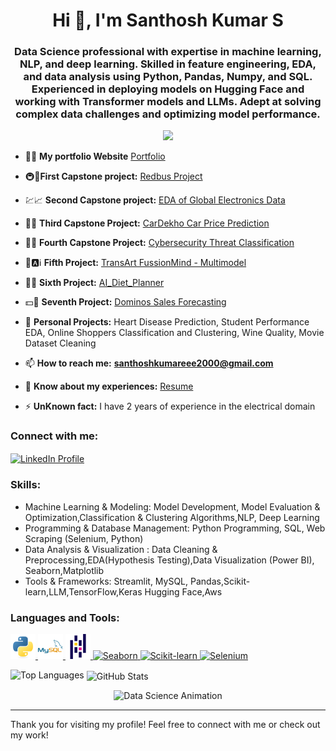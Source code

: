 <h1 align="center">Hi 👋, I'm Santhosh Kumar S</h1>
<h3 align="center">Data Science professional with expertise in machine learning, NLP, and deep learning. Skilled in feature engineering, EDA, and data analysis using Python, Pandas, Numpy, and SQL. Experienced in deploying models on Hugging Face and working with Transformer models and LLMs. Adept at solving complex data challenges and optimizing model performance.</h3>

<p align="center">
  <img src="https://media.giphy.com/media/3oKIPEqDGUULpEU0aQ/giphy.gif" width="450">
</p>

- 🛄💼 **My portfolio Website** [Portfolio](https://santhoshportfolio.wixsite.com/portfolio)

- 🚇🚎**First Capstone project:** [Redbus Project](https://github.com/SanthoshKumarS13/Rebbus-Project-1)

- 💹📈 **Second Capstone project:** [EDA of Global Electronics Data](https://github.com/SanthoshKumarS13/EDA_of_Global_Electronics_Data---Project-2)

- 🚗💵 **Third Capstone Project:** [CarDekho Car Price Prediction](https://github.com/SanthoshKumarS13/Car_Deheko---Vehicle-price-Prediction_-Regression_Algorithm-----Project-3)

- 🔐🪪 **Fourth Capstone Project:** [Cybersecurity Threat Classification](https://github.com/SanthoshKumarS13/Microsoft_cybersecurity_Threat_Classification)

- 🤖🅰️ℹ️ **Fifth Project:** [TransArt FussionMind - Multimodel](https://github.com/SanthoshKumarS13/AI-FusionMind_Multimodel)

-  🍇😋 **Sixth Project:** [AI_Diet_Planner](https://github.com/SanthoshKumarS13/AI-Diet-Recommender)
 
- 💵🍕 **Seventh Project:** [Dominos Sales Forecasting](https://github.com/SanthoshKumarS13/Dominos_Sales_Forecasting)

- 🌱 **Personal Projects:** Heart Disease Prediction, Student Performance EDA, Online Shoppers Classification and Clustering, Wine Quality, Movie Dataset Cleaning
  
- 📫 **How to reach me:** **santhoshkumareee2000@gmail.com**

- 📄 **Know about my experiences:** [Resume](https://drive.google.com/file/d/1KFAhoy24DsnXtbZ62xrDslS3Uw8Q9Q9K/view?usp=sharing)

- ⚡ **UnKnown fact:** I have 2 years of experience in the electrical domain

<h3 align="left">Connect with me:</h3>
<p align="left">
<a href="https://linkedin.com/in/www.linkedin.com/in/santhosh-kumar-selvam-015705184" target="blank"><img align="center" src="https://raw.githubusercontent.com/rahuldkjain/github-profile-readme-generator/master/src/images/icons/Social/linked-in-alt.svg" alt="LinkedIn Profile" height="30" width="40" /></a>
</p>

<h3 align="left">Skills:</h3>
<ul>
  <li>Machine Learning & Modeling: Model Development, Model Evaluation & Optimization,Classification & Clustering Algorithms,NLP, Deep Learning</li>
  <li>Programming & Database Management: Python Programming, SQL, Web Scraping (Selenium, Python)</li>
  <li>Data Analysis & Visualization : Data Cleaning & Preprocessing,EDA(Hypothesis Testing),Data
 Visualization (Power BI), Seaborn,Matplotlib</li>
  <li>Tools & Frameworks: Streamlit, MySQL, Pandas,Scikit-learn,LLM,TensorFlow,Keras
 Hugging Face,Aws</li>
</ul>

<h3 align="left">Languages and Tools:</h3>
<p align="left"> 
  <a href="https://www.python.org" target="_blank" rel="noreferrer"> <img src="https://raw.githubusercontent.com/devicons/devicon/master/icons/python/python-original.svg" alt="Python" width="40" height="40"/> </a> 
  <a href="https://www.mysql.com/" target="_blank" rel="noreferrer"> <img src="https://raw.githubusercontent.com/devicons/devicon/master/icons/mysql/mysql-original-wordmark.svg" alt="MySQL" width="40" height="40"/> </a> 
  <a href="https://pandas.pydata.org/" target="_blank" rel="noreferrer"> <img src="https://raw.githubusercontent.com/devicons/devicon/2ae2a900d2f041da66e950e4d48052658d850630/icons/pandas/pandas-original.svg" alt="Pandas" width="40" height="40"/> </a> 
  <a href="https://seaborn.pydata.org/" target="_blank" rel="noreferrer"> <img src="https://seaborn.pydata.org/_images/logo-mark-lightbg.svg" alt="Seaborn" width="40" height="40"/> </a> 
  <a href="https://scikit-learn.org/" target="_blank" rel="noreferrer"> <img src="https://upload.wikimedia.org/wikipedia/commons/0/05/Scikit_learn_logo_small.svg" alt="Scikit-learn" width="40" height="40"/> </a> 
  <a href="https://www.selenium.dev" target="_blank" rel="noreferrer"> <img src="https://raw.githubusercontent.com/detain/svg-logos/780f25886640cef088af994181646db2f6b1a3f8/svg/selenium-logo.svg" alt="Selenium" width="40" height="40"/> </a> 
</p>

<p><img align="left" src="https://github-readme-stats.vercel.app/api/top-langs?username=santhoshkumars13&show_icons=true&locale=en&layout=compact" alt="Top Languages" /></p>

<p>&nbsp;<img align="center" src="https://github-readme-stats.vercel.app/api?username=santhoshkumars13&show_icons=true&locale=en" alt="GitHub Stats" /></p>

<p align="center">
  <img src="https://media3.giphy.com/media/v1.Y2lkPTc5MGI3NjExd2VkbXlvMGg0eWNxc2w3ZDR4ZmUxaHM3ZjBoY3plaml1azg5bXYxdyZlcD12MV9pbnRlcm5hbF9naWZfYnlfaWQmY3Q9Zw/4FQMuOKR6zQRO/200.webp" width="400" alt="Data Science Animation">
</p>

---

Thank you for visiting my profile! Feel free to connect with me or check out my work!
